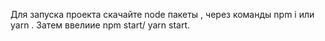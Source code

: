 Для запуска проекта скачайте node пакеты , через команды npm i или yarn . Затем ввелиие npm start/ yarn start.
